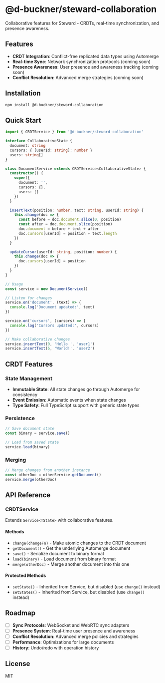# @d-buckner/steward-collaboration

Collaborative features for Steward - CRDTs, real-time synchronization, and presence awareness.

## Features

- **CRDT Integration**: Conflict-free replicated data types using Automerge
- **Real-time Sync**: Network synchronization protocols (coming soon)
- **Presence Awareness**: User presence and awareness tracking (coming soon)
- **Conflict Resolution**: Advanced merge strategies (coming soon)

## Installation

```bash
npm install @d-buckner/steward-collaboration
```

## Quick Start

```typescript
import { CRDTService } from '@d-buckner/steward-collaboration'

interface CollaborativeState {
  document: string
  cursors: { [userId: string]: number }
  users: string[]
}

class DocumentService extends CRDTService<CollaborativeState> {
  constructor() {
    super({
      document: '',
      cursors: {},
      users: []
    })
  }

  insertText(position: number, text: string, userId: string) {
    this.change(doc => {
      const before = doc.document.slice(0, position)
      const after = doc.document.slice(position)
      doc.document = before + text + after
      doc.cursors[userId] = position + text.length
    })
  }

  updateCursor(userId: string, position: number) {
    this.change(doc => {
      doc.cursors[userId] = position
    })
  }
}

// Usage
const service = new DocumentService()

// Listen for changes
service.on('document', (text) => {
  console.log('Document updated:', text)
})

service.on('cursors', (cursors) => {
  console.log('Cursors updated:', cursors)
})

// Make collaborative changes
service.insertText(0, 'Hello ', 'user1')
service.insertText(6, 'World!', 'user2')
```

## CRDT Features

### State Management
- **Immutable State**: All state changes go through Automerge for consistency
- **Event Emission**: Automatic events when state changes
- **Type Safety**: Full TypeScript support with generic state types

### Persistence
```typescript
// Save document state
const binary = service.save()

// Load from saved state
service.load(binary)
```

### Merging
```typescript
// Merge changes from another instance
const otherDoc = otherService.getDocument()
service.merge(otherDoc)
```

## API Reference

### CRDTService<TState>

Extends `Service<TState>` with collaborative features.

#### Methods

- `change(changeFn)` - Make atomic changes to the CRDT document
- `getDocument()` - Get the underlying Automerge document
- `save()` - Serialize document to binary format
- `load(binary)` - Load document from binary format
- `merge(otherDoc)` - Merge another document into this one

#### Protected Methods

- `setState()` - Inherited from Service, but disabled (use `change()` instead)
- `setStates()` - Inherited from Service, but disabled (use `change()` instead)

## Roadmap

- [ ] **Sync Protocols**: WebSocket and WebRTC sync adapters
- [ ] **Presence System**: Real-time user presence and awareness
- [ ] **Conflict Resolution**: Advanced merge policies and strategies
- [ ] **Performance**: Optimizations for large documents
- [ ] **History**: Undo/redo with operation history

## License

MIT